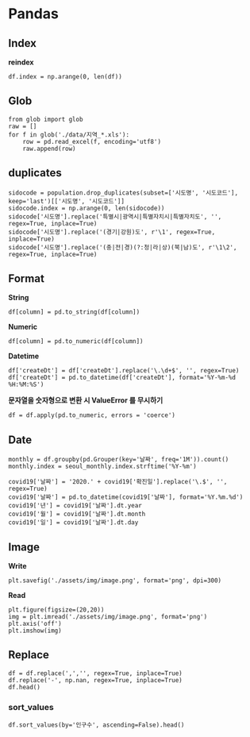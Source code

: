# Pandas

## Index

**reindex**
```
df.index = np.arange(0, len(df))
```

## Glob
```
from glob import glob
raw = []
for f in glob('./data/지역_*.xls'):
    row = pd.read_excel(f, encoding='utf8')
    raw.append(row)
```

## duplicates
```
sidocode = population.drop_duplicates(subset=['시도명', '시도코드'], keep='last')[['시도명', '시도코드']]
sidocode.index = np.arange(0, len(sidocode))
sidocode['시도명'].replace('특별시|광역시|특별자치시|특별자치도', '', regex=True, inplace=True)
sidocode['시도명'].replace('(경기|강원)도', r'\1', regex=True, inplace=True)
sidocode['시도명'].replace('(충|전|경)(?:청|라|상)(북|남)도', r'\1\2', regex=True, inplace=True)
```

## Format

**String**
```
df[column] = pd.to_string(df[column])
```

**Numeric**
```
df[column] = pd.to_numeric(df[column])
```
**Datetime**
```
df['createDt'] = df['createDt'].replace('\.\d+$', '', regex=True)
df['createDt'] = pd.to_datetime(df['createDt'], format='%Y-%m-%d %H:%M:%S')
```

**문자열을 숫자형으로 변환 시 ValueError 를 무시하기**
```
df = df.apply(pd.to_numeric, errors = 'coerce')
```

## Date
```
monthly = df.groupby(pd.Grouper(key='날짜', freq='1M')).count()
monthly.index = seoul_monthly.index.strftime('%Y-%m')
```

```
covid19['날짜'] = '2020.' + covid19['확진일'].replace('\.$', '', regex=True)
covid19['날짜'] = pd.to_datetime(covid19['날짜'], format='%Y.%m.%d')
covid19['년'] = covid19['날짜'].dt.year
covid19['월'] = covid19['날짜'].dt.month
covid19['일'] = covid19['날짜'].dt.day
```

## Image

**Write**
```
plt.savefig('./assets/img/image.png', format='png', dpi=300)
```

**Read**
```
plt.figure(figsize=(20,20))
img = plt.imread('./assets/img/image.png', format='png')
plt.axis('off')
plt.imshow(img)
```

## Replace
```
df = df.replace(',','', regex=True, inplace=True)
df.replace('-', np.nan, regex=True, inplace=True)
df.head()
```

### sort_values
```
df.sort_values(by='인구수', ascending=False).head()
```

